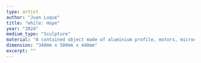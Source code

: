 ```yaml
---
type: artist
author: "Juan Luque"
title: "while: Hope"
year: "2024"
medium_type: "Sculpture"
material: "A contained object made of aluminium profile, motors, microcontroller, 3d printed parts and laser cutter acryl sheets."
dimension: "340mm x 500mm x 440mm"
excerpt: ""
---
```



